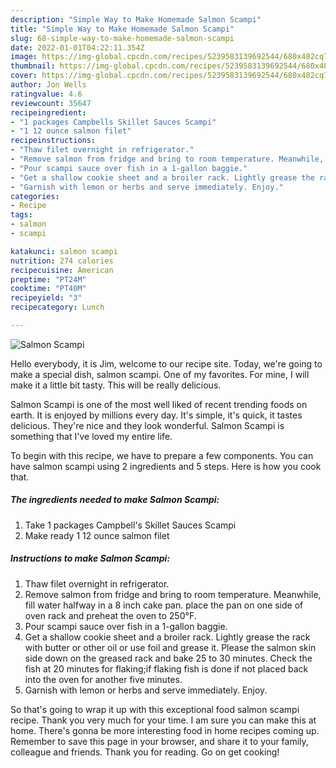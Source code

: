 ```yaml
---
description: "Simple Way to Make Homemade Salmon Scampi"
title: "Simple Way to Make Homemade Salmon Scampi"
slug: 68-simple-way-to-make-homemade-salmon-scampi
date: 2022-01-01T04:22:11.354Z
image: https://img-global.cpcdn.com/recipes/5239583139692544/680x482cq70/salmon-scampi-recipe-main-photo.jpg
thumbnail: https://img-global.cpcdn.com/recipes/5239583139692544/680x482cq70/salmon-scampi-recipe-main-photo.jpg
cover: https://img-global.cpcdn.com/recipes/5239583139692544/680x482cq70/salmon-scampi-recipe-main-photo.jpg
author: Jon Wells
ratingvalue: 4.6
reviewcount: 35647
recipeingredient:
- "1 packages Campbells Skillet Sauces Scampi"
- "1 12 ounce salmon filet"
recipeinstructions:
- "Thaw filet overnight in refrigerator."
- "Remove salmon from fridge and bring to room temperature. Meanwhile, fill water halfway in a 8 inch cake pan. place the pan on one side of oven rack and preheat the oven to 250°F."
- "Pour scampi sauce over fish in a 1-gallon baggie."
- "Get a shallow cookie sheet and a broiler rack. Lightly grease the rack with butter or other oil or use foil and grease it. Please the salmon skin side down on the greased rack and bake 25 to 30 minutes. Check the fish at 20 minutes for flaking;if flaking fish is done if not placed back into the oven for another five minutes."
- "Garnish with lemon or herbs and serve immediately. Enjoy."
categories:
- Recipe
tags:
- salmon
- scampi

katakunci: salmon scampi 
nutrition: 274 calories
recipecuisine: American
preptime: "PT24M"
cooktime: "PT40M"
recipeyield: "3"
recipecategory: Lunch

---
```



![Salmon Scampi](https://img-global.cpcdn.com/recipes/5239583139692544/680x482cq70/salmon-scampi-recipe-main-photo.jpg)

Hello everybody, it is Jim, welcome to our recipe site. Today, we're going to make a special dish, salmon scampi. One of my favorites. For mine, I will make it a little bit tasty. This will be really delicious.



Salmon Scampi is one of the most well liked of recent trending foods on earth. It is enjoyed by millions every day. It's simple, it's quick, it tastes delicious. They're nice and they look wonderful. Salmon Scampi is something that I've loved my entire life.


To begin with this recipe, we have to prepare a few components. You can have salmon scampi using 2 ingredients and 5 steps. Here is how you cook that.

<!--inarticleads1-->

##### The ingredients needed to make Salmon Scampi:

1. Take 1 packages Campbell&#39;s Skillet Sauces Scampi
1. Make ready 1 12 ounce salmon filet




<!--inarticleads2-->

##### Instructions to make Salmon Scampi:

1. Thaw filet overnight in refrigerator.
1. Remove salmon from fridge and bring to room temperature. Meanwhile, fill water halfway in a 8 inch cake pan. place the pan on one side of oven rack and preheat the oven to 250°F.
1. Pour scampi sauce over fish in a 1-gallon baggie.
1. Get a shallow cookie sheet and a broiler rack. Lightly grease the rack with butter or other oil or use foil and grease it. Please the salmon skin side down on the greased rack and bake 25 to 30 minutes. Check the fish at 20 minutes for flaking;if flaking fish is done if not placed back into the oven for another five minutes.
1. Garnish with lemon or herbs and serve immediately. Enjoy.




So that's going to wrap it up with this exceptional food salmon scampi recipe. Thank you very much for your time. I am sure you can make this at home. There's gonna be more interesting food in home recipes coming up. Remember to save this page in your browser, and share it to your family, colleague and friends. Thank you for reading. Go on get cooking!
